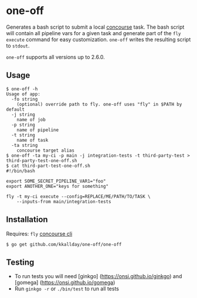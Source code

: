 # one-off

Generates a bash script to submit a local [concourse](https://www.concourse.ci) task. The bash
script will contain all pipeline vars for a given task and generate part of the `fly execute`
command for easy customization. `one-off` writes the resulting script to `stdout`.

`one-off` supports all versions up to 2.6.0.

## Usage
```
$ one-off -h
Usage of app:
  -fo string
    (optional) override path to fly. one-off uses "fly" in $PATH by default
  -j string
    name of job
  -p string
    name of pipeline
  -t string
    name of task
  -ta string
    concourse target alias
$ one-off -ta my-ci -p main -j integration-tests -t third-party-test > third-party-test-one-off.sh
$ cat third-part-test-one-off.sh
#!/bin/bash

export SOME_SECRET_PIPELINE_VAR1="foo"
export ANOTHER_ONE="keys for something"

fly -t my-ci execute --config=REPLACE/ME/PATH/TO/TASK \
    --inputs-from main/integration-tests
```

## Installation
Requires: `fly` [concourse cli](https://concourse.ci/fly-cli.html)
```
$ go get github.com/kkallday/one-off/one-off
```
## Testing

- To run tests you will need [ginkgo] (https://onsi.github.io/ginkgo) and [gomega] (https://onsi.github.io/gomega)
- Run `ginkgo -r` or `./bin/test` to run all tests
